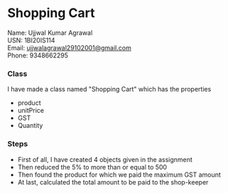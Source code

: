 # Shopping Cart

Name: Ujjwal Kumar Agrawal <br/>
USN: 1BI20IS114 <br/>
Email: ujjwalagrawal29102001@gmail.com <br/>
Phone: 9348662295 <br/>

<h3>Class</h3>

I have made a class named "Shopping Cart" which has the properties
- product
- unitPrice
- GST
- Quantity

<h3>Steps</h3>

- First of all, I have created 4 objects given in the assignment
- Then reduced the 5% to more than or equal to 500
- Then found the product for which we paid the maximum GST amount
- At last, calculated the total amount to be paid to the shop-keeper

